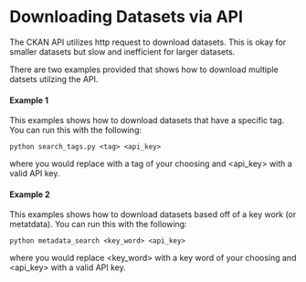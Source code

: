 # Downloading Datasets via API 

The CKAN API utilizes http request to download datasets. This is okay for smaller datasets but slow and inefficient for larger datasets.

There are two examples provided that shows how to download multiple datsets utilzing the API. 


#### Example 1
This examples shows how to download datasets that have a specific tag. You can run this with the following: 
```
python search_tags.py <tag> <api_key>
```

where you would replace <tag> with a tag of your choosing and <api_key> with a valid API key. 

#### Example 2 

This examples shows how to download datasets based off of a key work (or metatdata).  You can run this with the following: 
```
python metadata_search <key_word> <api_key>
```

where you would replace <key_word> with a key word of your choosing and <api_key> with a valid API key. 
